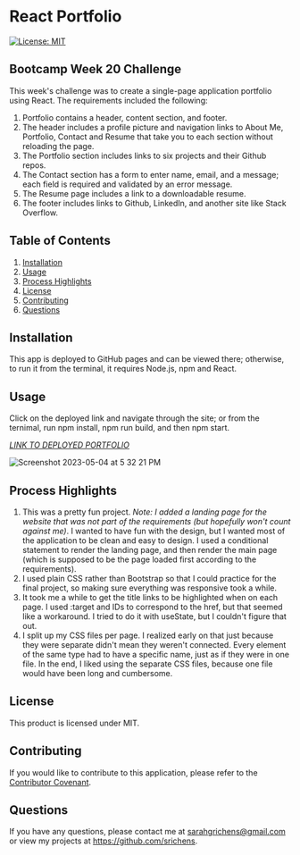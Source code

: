 # React Portfolio

[![License: MIT](https://img.shields.io/badge/License-MIT-purple.svg)](https://opensource.org/licenses/MIT)

## Bootcamp Week 20 Challenge

This week's challenge was to create a single-page application portfolio using React. The requirements included the following:

1. Portfolio contains a header, content section, and footer.
2. The header includes a profile picture and navigation links to About Me, Portfolio, Contact and Resume that take you to each section without reloading the page.
3. The Portfolio section includes links to six projects and their Github repos.
4. The Contact section has a form to enter name, email, and a message; each field is required and validated by an error message.
5. The Resume page includes a link to a downloadable resume.
6. The footer includes links to Github, LinkedIn, and another site like Stack Overflow.


## Table of Contents
1. [Installation](#installation)
2. [Usage](#usage)
3. [Process Highlights](#process-highlights)
4. [License](#license)
5. [Contributing](#contributing)
6. [Questions](#questions)

## Installation
This app is deployed to GitHub pages and can be viewed there; otherwise, to run it from the terminal, it requires Node.js, npm and React.

## Usage
Click on the deployed link and navigate through the site; or from the ternimal, run npm install, npm run build, and then npm start.

[*LINK TO DEPLOYED PORTFOLIO*](https://srichens.github.io/portfolio-react/)

![Screenshot 2023-05-04 at 5 32 21 PM](https://user-images.githubusercontent.com/117301473/236343679-c5daed93-fc79-42f8-93f3-0aa2f6774bf0.png)


## Process Highlights

1. This was a pretty fun project. *Note: I added a landing page for the website that was not part of the requirements (but hopefully won't count against me)*. I wanted to have fun with the design, but I wanted most of the application to be clean and easy to design. I used a conditional statement to render the landing page, and then render the main page (which is supposed to be the page loaded first according to the requirements).
2. I used plain CSS rather than Bootstrap so that I could practice for the final project, so making sure everything was responsive took a while.
3. It took me a while to get the title links to be highlighted when on each page. I used :target and IDs to correspond to the href, but that seemed like a workaround. I tried to do it with useState, but I couldn't figure that out. 
4. I split up my CSS files per page. I realized early on that just because they were separate didn't mean they weren't connected. Every element of the same type had to have a specific name, just as if they were in one file. In the end, I liked using the separate CSS files, because one file would have been long and cumbersome. 

## License
This product is licensed under MIT.

## Contributing
If you would like to contribute to this application, please refer to the [Contributor Covenant](https://www.contributor-covenant.org/).

## Questions
If you have any questions, please contact me at sarahgrichens@gmail.com or view my projects at https://github.com/srichens.